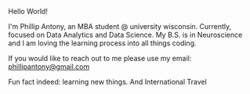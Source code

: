 Hello World!

I'm Phillip Antony, an MBA student @ university wisconsin. Currently, focused on Data Analytics and Data Science. 
My B.S. is in Neuroscience and I am loving the learning process into all things coding.

If you would like to reach out to me please use my email: phillipantony@gmail.com

Fun fact indeed: learning new things.
And 
International Travel

